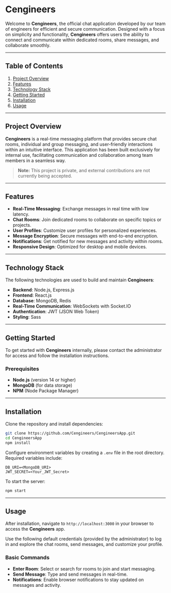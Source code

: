 # Cengineers

Welcome to **Cengineers**, the official chat application developed by our team of engineers for efficient and secure communication. Designed with a focus on simplicity and functionality, **Cengineers** offers users the ability to connect and communicate within dedicated rooms, share messages, and collaborate smoothly.

---

## Table of Contents

1. [Project Overview](#project-overview)
2. [Features](#features)
3. [Technology Stack](#technology-stack)
4. [Getting Started](#getting-started)
5. [Installation](#installation)
6. [Usage](#usage)

---

## Project Overview

**Cengineers** is a real-time messaging platform that provides secure chat rooms, individual and group messaging, and user-friendly interactions within an intuitive interface. This application has been built exclusively for internal use, facilitating communication and collaboration among team members in a seamless way.

> **Note:** This project is private, and external contributions are not currently being accepted.

---

## Features

- **Real-Time Messaging**: Exchange messages in real time with low latency.
- **Chat Rooms**: Join dedicated rooms to collaborate on specific topics or projects.
- **User Profiles**: Customize user profiles for personalized experiences.
- **Message Encryption**: Secure messages with end-to-end encryption.
- **Notifications**: Get notified for new messages and activity within rooms.
- **Responsive Design**: Optimized for desktop and mobile devices.

---

## Technology Stack

The following technologies are used to build and maintain **Cengineers**:

- **Backend**: Node.js, Express.js
- **Frontend**: React.js
- **Database**: MongoDB, Redis
- **Real-Time Communication**: WebSockets with Socket.IO
- **Authentication**: JWT (JSON Web Token)
- **Styling**: Sass

---

## Getting Started

To get started with **Cengineers** internally, please contact the administrator for access and follow the installation instructions.

### Prerequisites

- **Node.js** (version 14 or higher)
- **MongoDB** (for data storage)
- **NPM** (Node Package Manager)

---

## Installation

Clone the repository and install dependencies:

```bash
git clone https://github.com/Cengineers/CengineersApp.git
cd CengineersApp
npm install
```

Configure environment variables by creating a `.env` file in the root directory. Required variables include:

```plaintext
DB_URI=<MongoDB_URI>
JWT_SECRET=<Your_JWT_Secret>
```

To start the server:

```bash
npm start
```

---

## Usage

After installation, navigate to `http://localhost:3000` in your browser to access the **Cengineers** app.

Use the following default credentials (provided by the administrator) to log in and explore the chat rooms, send messages, and customize your profile.

### Basic Commands

- **Enter Room**: Select or search for rooms to join and start messaging.
- **Send Message**: Type and send messages in real-time.
- **Notifications**: Enable browser notifications to stay updated on messages and activity.
